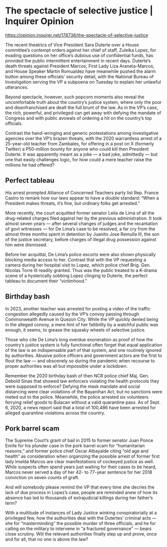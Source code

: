 # The spectacle of selective justice | Inquirer Opinion

https://opinion.inquirer.net/178736/the-spectacle-of-selective-justice



The recent theatrics of Vice President Sara Duterte over a House committee’s contempt orders against her chief of staff, Zuleika Lopez, for evading questions on her office’s dubious use of confidential funds, has provided the public intermittent entertainment in recent days. Duterte’s death threats against President Marcos, First Lady Liza Araneta-Marcos, and House Speaker Martin Romualdez have meanwhile pushed the alarm button among these officials’ security detail, with the National Bureau of Investigation serving the VP a subpoena on Tuesday to explain her unlawful utterances.

Beyond spectacle, however, such popcorn moments also reveal the uncomfortable truth about the country’s justice system, where only the poor and disenfranchised are dealt the full brunt of the law. As in the VP’s case, the rich, powerful, and privileged can get away with defying the mandate of Congress and with public avowals of ordering a hit on the country’s top officials.

Contrast the hand-wringing and generic protestations among investigative agencies over the VP’s brazen threats, with the 2020 warrantless arrest of a 25-year-old teacher from Zambales, for offering in a post on X (formerly Twitter) a P50-million bounty for anyone who could kill then President Duterte. It was apparently meant as a joke — a bad joke, admittedly — but one that easily challenges logic, for how could a mere teacher raise the millions he had offered?



##  Perfect tableau



His arrest prompted Alliance of Concerned Teachers party list Rep. France Castro to remark how our laws appear to have a double standard: “When a President makes threats, it’s fine, but ordinary folks get arrested.”

More recently, the court acquitted former senator Leila de Lima of all the drug-related charges filed against her by the previous administration. It took almost seven years — after several changes of judges and the recantation of govt witnesses — for De Lima’s case to be resolved, a far cry from the almost three months spent in detention by Juanito Jose Remulla III, the son of the justice secretary, before charges of illegal drug possession against him were dismissed.

Before her acquittal, De Lima’s police escorts were also shown physically blocking media access to her. Contrast that with the VP requesting a camera during her hospital visit to Lopez, which police chief Brig. Gen. Nicolas Torre III readily granted. Thus was the public treated to a K-drama scene of a hysterically sobbing Lopez clinging to Duterte, the perfect tableau to document their “victimhood.”



##  Birthday bash



In 2023, another teacher was arrested for posting a video of the traffic congestion allegedly caused by the VP’s convoy passing through Commonwealth Avenue in Quezon City. While the VP quickly denied being in the alleged convoy, a mere hint of her fallibility by a watchful public was enough, it seems, to grease the squeaky wheels of selective justice.

Those who cite De Lima’s long overdue exoneration as proof of how the country’s justice system is fully functional often forget that equal application of the law is an indispensable part of that system, and one routinely ignored by authorities. Abusive police officers and government actors are the first to flout the law — and obscenely so during the pandemic when recourse to proper authorities was all but impossible under a lockdown.

Remember the 2020 birthday bash of then NCR police chief Maj. Gen. Debold Sinas that showed law enforcers violating the health protocols they were supposed to enforce? Defying the mask mandate and social distancing were clear violations of the Bayanihan Act, but no sanctions were meted out to the police. Meanwhile, the police arrested six volunteers ferrying relief goods to Bulacan without a valid quarantine pass. As of Sept. 6, 2020, a news report said that a total of 100,486 have been arrested for alleged quarantine violations across the country.



##  Pork barrel scam



The Supreme Court’s grant of bail in 2015 to former senator Juan Ponce Enrile for his plunder case in the pork barrel scam for “humanitarian reasons,” and former police chief Oscar Albayalde citing “old age and health” as consideration when organizing the possible arrest of former first lady Imelda Marcos are clear manifestations of cockeyed justice as well. While suspects often spend years just waiting for their cases to be heard, Marcos never served a day of her 42- to 77-year sentence for her 2018 conviction on seven counts of graft.

And will somebody please remind the VP that every time she decries the lack of due process in Lopez’s case, people are reminded anew of how its absence has led to thousands of extrajudicial killings during her father’s term?

With a multitude of instances of Lady Justice winking conspiratorially at a privileged few, how the authorities deal with the Dutertes’ criminal acts — she for “masterminding” the possible murder of three officials, and he for calling on the military to intervene in “a fractured governance” — bears close scrutiny. Will the relevant authorities finally step up and prove, once and for all, that no one is above the law?